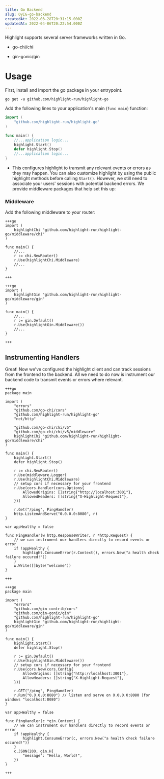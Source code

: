 ```yaml
---
title: Go Backend
slug: OyIG-go-backend
createdAt: 2022-03-28T20:31:15.000Z
updatedAt: 2022-04-06T20:22:54.000Z
---
```


Highlight supports several server frameworks written in Go.

*   go-chi/chi

*   gin-gonic/gin

# Usage

First, install and import the go package in your entrypoint.

```shell
go get -u github.com/highlight-run/highlight-go
```

Add the following lines to your application's main (`func main`) function:

```go
import (
	"github.com/highlight-run/highlight-go"
)

func main() {
	//...application logic...
	highlight.Start()
	defer highlight.Stop()
	//...application logic...
}

```

*   This configures highlight to transmit any relevant events or errors as they may happen. You can also customize highlight by using the public highlight methods before calling `Start()`. However, we still need to associate your users' sessions with potential backend errors. We provide middleware packages that help set this up:

### Middleware

Add the following middleware to your router:

```codeblocktabs
+++go
import (
	highlightChi "github.com/highlight-run/highlight-go/middleware/chi"
)

func main() {
	//...
	r := chi.NewRouter()
	r.Use(highlightChi.Middleware)
	//...
}

+++

+++go
import (
	highlightGin "github.com/highlight-run/highlight-go/middleware/gin"
)

func main() {
	//...
	r := gin.Default()
	r.Use(highlightGin.Middleware())
	//...
}

+++
```

## Instrumenting Handlers

Great! Now we've configured the highlight client and can track sessions from the frontend to the backend. All we need to do now is instrument our backend code to transmit events or errors where relevant.

```codeblocktabs
+++go
package main

import (
	"errors"
	"github.com/go-chi/cors"
	"github.com/highlight-run/highlight-go"
	"net/http"

	"github.com/go-chi/chi/v5"
	"github.com/go-chi/chi/v5/middleware"
	highlightChi "github.com/highlight-run/highlight-go/middleware/chi"
)

func main() {
	highlight.Start()
	defer highlight.Stop()

	r := chi.NewRouter()
	r.Use(middleware.Logger)
	r.Use(highlightChi.Middleware)
	// setup cors if necessary for your frontend
	r.Use(cors.Handler(cors.Options{
		AllowedOrigins: []string{"http://localhost:3001"},
		AllowedHeaders: []string{"X-Highlight-Request"},
	}))

	r.Get("/ping", PingHandler)
	http.ListenAndServe("0.0.0.0:8080", r)
}

var appHealthy = false

func PingHandler(w http.ResponseWriter, r *http.Request) {
	// we can instrument our handlers directly to record events or error
	if !appHealthy {
		highlight.ConsumeError(r.Context(), errors.New("a health check failure occured!"))
	}
	w.Write([]byte("welcome"))
}

+++

+++go
package main

import (
	"errors"
	"github.com/gin-contrib/cors"
	"github.com/gin-gonic/gin"
	"github.com/highlight-run/highlight-go"
	highlightGin "github.com/highlight-run/highlight-go/middleware/gin"
)

func main() {
	highlight.Start()
	defer highlight.Stop()

	r := gin.Default()
	r.Use(highlightGin.Middleware())
	// setup cors if necessary for your frontend
	r.Use(cors.New(cors.Config{
		AllowOrigins: []string{"http://localhost:3001"},
		AllowHeaders: []string{"X-Highlight-Request"},
	}))

	r.GET("/ping", PingHandler)
	r.Run("0.0.0.0:8080") // listen and serve on 0.0.0.0:8080 (for windows "localhost:8080")
}

var appHealthy = false

func PingHandler(c *gin.Context) {
	// we can instrument our handlers directly to record events or error
	if !appHealthy {
		highlight.ConsumeError(c, errors.New("a health check failure occured!"))
	}
	c.JSON(200, gin.H{
		"message": "Hello, World!",
	})
}

+++
```
